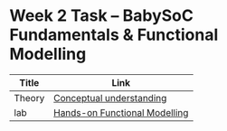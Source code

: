# Week 2 Task – BabySoC Fundamentals & Functional Modelling 

| Title | Link |
| ------ | ------- |
| Theory | [Conceptual understanding](theory/) |
| lab | [Hands-on Functional Modelling](lab/) |
